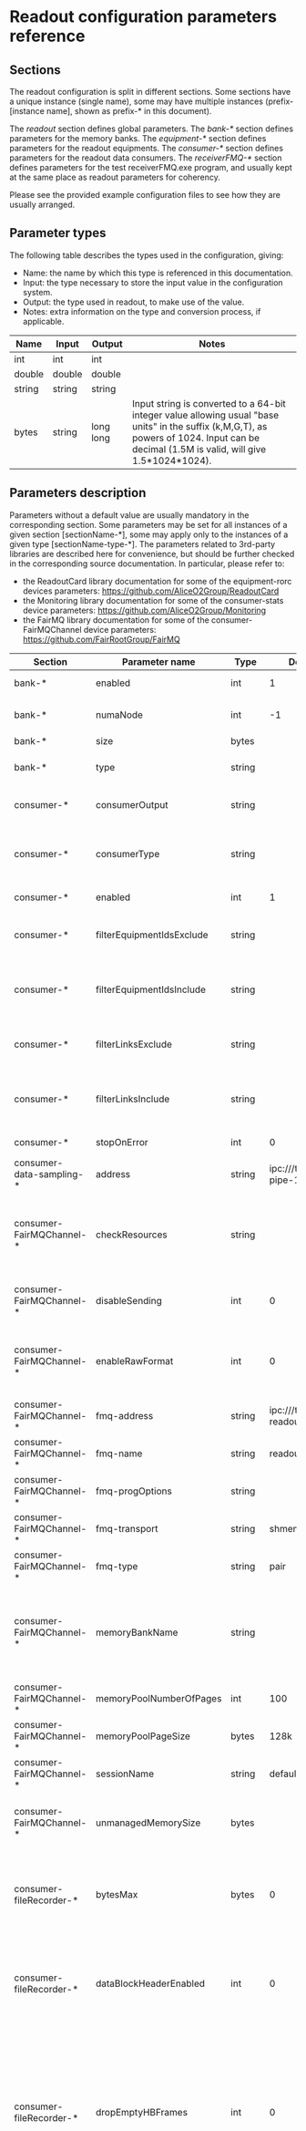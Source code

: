 # Readout configuration parameters reference

## Sections
The readout configuration is split in different sections. Some sections have a unique instance (single name), some may have multiple instances (prefix-[instance name], shown as prefix-\* in this document).

The *readout* section defines global parameters.
The *bank-\** section defines parameters for the memory banks.
The *equipment-\** section defines parameters for the readout equipments.
The *consumer-\** section defines parameters for the readout data consumers.
The *receiverFMQ-\** section defines parameters for the test receiverFMQ.exe program, and usually kept at the same place as readout parameters for coherency.

Please see the provided example configuration files to see how they are usually arranged.

## Parameter types

The following table describes the types used in the configuration, giving:
- Name: the name by which this type is referenced in this documentation.
- Input: the type necessary to store the input value in the configuration system.
- Output: the type used in readout, to make use of the value.
- Notes: extra information on the type and conversion process, if applicable.

| Name| Input | Output | Notes |
| -- | -- | -- | -- |
| int | int | int | |
| double | double | double | |
| string | string | string | |
| bytes | string | long long | Input string is converted to a 64-bit integer value allowing usual "base units" in the suffix (k,M,G,T), as powers of 1024. Input can be decimal (1.5M is valid, will give 1.5\*1024\*1024). |

## Parameters description

Parameters without a default value are usually mandatory in the corresponding section.
Some parameters may be set for all instances of a given section [sectionName-\*], some may apply only to the instances of a given type [sectionName-type-\*].
The parameters related to 3rd-party libraries are described here for convenience, but should be further checked in the corresponding source documentation. In particular, please refer to:
- the ReadoutCard library documentation for some of the equipment-rorc devices parameters: https://github.com/AliceO2Group/ReadoutCard
- the Monitoring library documentation for some of the consumer-stats device parameters: https://github.com/AliceO2Group/Monitoring
- the FairMQ library documentation for some of the consumer-FairMQChannel device parameters: https://github.com/FairRootGroup/FairMQ

| Section | Parameter name  | Type | Default value | Description |
|--|--|--|--|--|
| bank-* | enabled | int | 1 | Enable (1) or disable (0) the memory bank. | 
| bank-* | numaNode | int | -1| Numa node where memory should be allocated. -1 means unspecified (system will choose). | 
| bank-* | size | bytes | | Size of the memory bank, in bytes. | 
| bank-* | type | string| | Support used to allocate memory. Possible values: malloc, MemoryMappedFile. | 
| consumer-* | consumerOutput | string |  | Name of the consumer where the output of this consumer (if any) should be pushed. | 
| consumer-* | consumerType | string |  | The type of consumer to be instanciated. One of:stats, FairMQDevice, DataSampling, FairMQChannel, fileRecorder, checker, processor, tcp. | 
| consumer-* | enabled | int | 1 | Enable (value=1) or disable (value=0) the consumer. | 
| consumer-* | filterEquipmentIdsExclude | string |  | Defines a filter based on equipment ids. All data belonging to the equipments in this list (coma separated values) are rejected. | 
| consumer-* | filterEquipmentIdsInclude | string |  | Defines a filter based on equipment ids. Only data belonging to the equipments in this list (coma separated values) are accepted. If empty, all equipment ids are fine. | 
| consumer-* | filterLinksExclude | string |  | Defines a filter based on link ids. All data belonging to the links in this list (coma separated values) are rejected. | 
| consumer-* | filterLinksInclude | string |  | Defines a filter based on link ids. Only data belonging to the links in this list (coma separated values) are accepted. If empty, all link ids are fine. | 
| consumer-* | stopOnError | int | 0 | If 1, readout will stop automatically on consumer error. | 
| consumer-data-sampling-* | address | string | ipc:///tmp/readout-pipe-1 | Address of the data sampling. | 
| consumer-FairMQChannel-* | checkResources | string | | Check beforehand if unmanaged region would fit in given list of resources. Comma-separated list of items to be checked: eg /dev/shm, MemFree, MemAvailable. (any filesystem path, and any /proc/meminfo entry).| 
| consumer-FairMQChannel-* | disableSending | int | 0 | If set, no data is output to FMQ channel. Used for performance test to create FMQ shared memory segment without pushing the data. | 
| consumer-FairMQChannel-* | enableRawFormat | int | 0 | If 0, data is pushed 1 STF header + 1 part per HBF. If 1, data is pushed in raw format without STF headers, 1 FMQ message per data page. If 2, format is 1 STF header + 1 part per data page.| 
| consumer-FairMQChannel-* | fmq-address | string | ipc:///tmp/pipe-readout | Address of the FMQ channel. Depends on transportType. c.f. FairMQ::FairMQChannel.h | 
| consumer-FairMQChannel-* | fmq-name | string | readout | Name of the FMQ channel. c.f. FairMQ::FairMQChannel.h | 
| consumer-FairMQChannel-* | fmq-progOptions | string |  | Additional FMQ program options parameters, as a comma-separated list of key=value pairs. | 
| consumer-FairMQChannel-* | fmq-transport | string | shmem | Name of the FMQ transport. Typically: zeromq or shmem. c.f. FairMQ::FairMQChannel.h | 
| consumer-FairMQChannel-* | fmq-type | string | pair | Type of the FMQ channel. Typically: pair. c.f. FairMQ::FairMQChannel.h | 
| consumer-FairMQChannel-* | memoryBankName | string |  | Name of the memory bank to crete (if any) and use. This consumer has the special property of being able to provide memory banks to readout, as the ones defined in bank-*. It creates a memory region optimized for selected transport and to be used for readout device DMA. | 
| consumer-FairMQChannel-* | memoryPoolNumberOfPages | int | 100 | c.f. same parameter in bank-*. | 
| consumer-FairMQChannel-* | memoryPoolPageSize | bytes | 128k | c.f. same parameter in bank-*. | 
| consumer-FairMQChannel-* | sessionName | string | default | Name of the FMQ session. c.f. FairMQ::FairMQChannel.h | 
| consumer-FairMQChannel-* | unmanagedMemorySize | bytes |  | Size of the memory region to be created. c.f. FairMQ::FairMQUnmanagedRegion.h. If not set, no special FMQ memory region is created. | 
| consumer-fileRecorder-* | bytesMax | bytes | 0 | Maximum number of bytes to write to each file. Data pages are never truncated, so if writing the full page would exceed this limit, no data from that page is written at all and file is closed. If zero (default), no maximum size set.| 
| consumer-fileRecorder-* | dataBlockHeaderEnabled | int | 0 | Enable (1) or disable (0) the writing to file of the internal readout header (Readout DataBlock.h) between the data pages, to easily navigate through the file without RDH decoding. If disabled, the raw data pages received from CRU are written without further formatting. | 
| consumer-fileRecorder-* | dropEmptyHBFrames | int | 0 | If 1, memory pages are scanned and empty HBframes are discarded, i.e. couples of packets which contain only RDH, the first one with pagesCounter=0 and the second with stop bit set. This setting does not change the content of in-memory data pages, other consumers would still get full data pages with empty packets. This setting is meant to reduce the amount of data recorded for continuous detectors in triggered mode.| 
| consumer-fileRecorder-* | fileName | string | | Path to the file where to record data. The following variables are replaced at runtime: ${XXX} -> get variable XXX from environment, %t -> unix timestamp (seconds since epoch), %T -> formatted date/time, %i -> equipment ID of each data chunk (used to write data from different equipments to different output files), %l -> link ID (used to write data from different links to different output files). | 
| consumer-fileRecorder-* | filesMax | int | 1 | If 1 (default), file splitting is disabled: file is closed whenever a limit is reached on a given recording stream. Otherwise, file splitting is enabled: whenever the current file reaches a limit, it is closed an new one is created (with an incremental name). If <=0, an unlimited number of incremental chunks can be created. If non-zero, it defines the maximum number of chunks. The file name is suffixed with chunk number (by default, ".001, .002, ..." at the end of the file name. One may use "%f" in the file name to define where this incremental file counter is printed. | 
| consumer-fileRecorder-* | pagesMax | int | 0 | Maximum number of data pages accepted by recorder. If zero (default), no maximum set.| 
| consumer-processor-* | ensurePageOrder | int | 0 | If set, ensures that data pages goes out of the processing pool in same order as input (which is not guaranteed with multithreading otherwise). This option adds latency. | 
| consumer-processor-* | libraryPath | string | | Path to the library file providing the processBlock() function to be used. | 
| consumer-processor-* | numberOfThreads | int | 1 | Number of threads running the processBlock() function in parallel. | 
| consumer-processor-* | threadIdleSleepTime | int | 1000 | Sleep time (microseconds) of inactive thread, before polling for next data. | 
| consumer-processor-* | threadInputFifoSize | int | 10 | Size of input FIFO, where pending data are waiting to be processed. | 
| consumer-rdma-* | host | string | localhost | Remote server IP name to connect to. | 
| consumer-rdma-* | port | int | 10001 | Remote server TCP port number to connect to. | 
| consumer-stats-* | consoleUpdate | int | 0 | If non-zero, periodic updates also output on the log console (at rate defined in monitoringUpdatePeriod). If zero, periodic log output is disabled. | 
| consumer-stats-* | monitoringEnabled | int | 0 | Enable (1) or disable (0) readout monitoring. | 
| consumer-stats-* | monitoringUpdatePeriod | double | 10 | Period of readout monitoring updates, in seconds. | 
| consumer-stats-* | monitoringURI | string | | URI to connect O2 monitoring service. c.f. o2::monitoring. | 
| consumer-stats-* | processMonitoringInterval | int | 0 | Period of process monitoring updates (O2 standard metrics). If zero (default), disabled.| 
| consumer-stats-* | zmqPublishAddress | string | | If defined, readout statistics are also published periodically (at rate defined in monitoringUpdatePeriod) to a ZMQ server. Suggested value: tcp://127.0.0.1:6008 (for use by o2-readout-monitor). | 
| consumer-tcp-* | host | string | localhost | Remote server IP name to connect to. | 
| consumer-tcp-* | ncx | int | 1 | Number of parallel streams (and threads) to use. The port number specified in 'port' parameter will be increased by 1 for each extra connection. | 
| consumer-tcp-* | port | int | 10001 | Remote server TCP port number to connect to. | 
| consumer-zmq-* | address | string| tcp://127.0.0.1:50001 | ZMQ address where to publish (PUB) data pages, eg ipc://@readout-eventDump | 
| consumer-zmq-* | maxRate | int| 0 | Maximum number of pages to publish per second. The associated memory copy has an impact on cpu load, so this should be limited when one does not use all the data (eg for eventDump). | 
| consumer-zmq-* | pagesPerBurst | int | 1 | Number of consecutive pages guaranteed to be part of each publish sequence. The maxRate limit is checked at the end of each burst. | 
| consumer-zmq-* | zmqOptions | string |  | Additional ZMQ options, as a comma-separated list of key=value pairs. Possible keys: ZMQ_CONFLATE, ZMQ_IO_THREADS, ZMQ_LINGER, ZMQ_SNDBUF, ZMQ_SNDHWM, ZMQ_SNDTIMEO. | 
| equipment-* | blockAlign | bytes | 2M | Alignment of the beginning of the big memory block from which the pool is created. Pool will start at a multiple of this value. Each page will then begin at a multiple of memoryPoolPageSize from the beginning of big block. | 
| equipment-* | consoleStatsUpdateTime | double | 0 | If set, number of seconds between printing statistics on console. | 
| equipment-* | dataPagesLogPath | string |  | Path where to save a summary of each data pages generated by equipment. |
| equipment-* | debugFirstPages | int | 0 | If set, print debug information for first (given number of) data pages readout. | 
| equipment-* | disableOutput | int | 0 | If non-zero, data generated by this equipment is discarded immediately and is not pushed to output fifo of readout thread. Used for testing. | 
| equipment-* | enabled | int | 1 | Enable (value=1) or disable (value=0) the equipment. | 
| equipment-* | equipmentType | string |  | The type of equipment to be instanciated. One of: dummy, rorc, cruEmulator | 
| equipment-* | firstPageOffset | bytes | | Offset of the first page, in bytes from the beginning of the memory pool. If not set (recommended), will start at memoryPoolPageSize (one free page is kept before the first usable page for readout internal use). | 
| equipment-* | id | int| | Optional. Number used to identify equipment (used e.g. in file recording). Range 1-65535.| 
| equipment-* | idleSleepTime | int | 200 | Thread idle sleep time, in microseconds. | 
| equipment-* | memoryBankName | string | | Name of bank to be used. By default, it uses the first available bank declared. | 
| equipment-* | memoryPoolNumberOfPages | int | | Number of pages to be created for this equipment, taken from the chosen memory bank. The bank should have enough free space to accomodate (memoryPoolNumberOfPages + 1) * memoryPoolPageSize bytes. | 
| equipment-* | memoryPoolPageSize | bytes | | Size of each memory page to be created. Some space might be kept in each page for internal readout usage. | 
| equipment-* | name | string| | Name used to identify this equipment (in logs). By default, it takes the name of the configuration section, equipment-xxx | 
| equipment-* | outputFifoSize | int | -1 | Size of output fifo (number of pages). If -1, set to the same value as memoryPoolNumberOfPages (this ensures that nothing can block the equipment while there are free pages). | 
| equipment-* | rdhCheckEnabled | int | 0 | If set, data pages are parsed and RDH headers checked. Errors are reported in logs. | 
| equipment-* | rdhDumpEnabled | int | 0 | If set, data pages are parsed and RDH headers summary printed. Setting a negative number will print only the first N RDH.| 
| equipment-* | rdhDumpErrorEnabled | int | 1 | If set, a log message is printed for each RDH header error found.| 
| equipment-* | rdhDumpWarningEnabled | int | 1 | If set, a log message is printed for each RDH header warning found.| 
| equipment-* | rdhUseFirstInPageEnabled | int | 0 or 1 | If set, the first RDH in each data page is used to populate readout headers (e.g. linkId). Default is 1 for  equipments generating data with RDH, 0 otherwsise. | 
| equipment-* | saveErrorPagesMax | int | 0 | If set, pages found with data error are saved to disk up to given maximum. | 
| equipment-* | saveErrorPagesPath | string |  | Path where to save data pages with errors (when feature enabled). | 
| equipment-* | stopOnError | int | 0 | If 1, readout will stop automatically on equipment error. | 
| equipment-* | TFperiod | int | 128 | Duration of a timeframe, in number of LHC orbits. | 
| equipment-cruemulator-* | cruBlockSize | int | 8192 | Size of a RDH block. | 
| equipment-cruemulator-* | cruId | int | 0 | CRU Id, used for CRU Id field in RDH. | 
| equipment-cruemulator-* | dpwId | int | 0 | CRU end-point Id (data path wrapper id), used for DPW Id field in RDH. | 
| equipment-cruemulator-* | EmptyHbRatio | double | 0 | Fraction of empty HBframes, to simulate triggered detectors. | 
| equipment-cruemulator-* | feeId | int | 0 | Front-End Electronics Id, used for FEE Id field in RDH. | 
| equipment-cruemulator-* | HBperiod | int | 1 | Interval between 2 HeartBeat triggers, in number of LHC orbits. | 
| equipment-cruemulator-* | linkId | int | 0 | Id of first link. If numberOfLinks>1, ids will range from linkId to linkId+numberOfLinks-1. | 
| equipment-cruemulator-* | maxBlocksPerPage | int | 0 | [obsolete- not used]. Maximum number of blocks per page. | 
| equipment-cruemulator-* | numberOfLinks | int | 1 | Number of GBT links simulated by equipment. | 
| equipment-cruemulator-* | PayloadSize | int | 64k | Maximum payload size for each trigger. Actual size is randomized, and then split in a number of (cruBlockSize) packets. | 
| equipment-cruemulator-* | systemId | int | 19 | System Id, used for System Id field in RDH. By default, using the TEST code. | 
| equipment-dummy-* | eventMaxSize | bytes | 128k | Maximum size of randomly generated event. | 
| equipment-dummy-* | eventMinSize | bytes | 128k | Minimum size of randomly generated event. | 
| equipment-dummy-* | fillData | int | 0 | Pattern used to fill data page: (0) no pattern used, data page is left untouched, with whatever values were in memory (1) incremental byte pattern (2) incremental word pattern, with one random word out of 5. | 
| equipment-player-* | autoChunk | int | 0 | When set, the file is replayed once, and cut automatically in data pages compatible with memory bank settings and RDH information. In this mode the preLoad and fillPage options have no effect. | 
| equipment-player-* | autoChunkLoop | int | 0 | When set, the file is replayed in loops. Trigger orbit counter in RDH are modified for iterations after the first one, so that they keep increasing. If value is negative, only that number of loop is executed (-5 -> 5x replay). | 
| equipment-player-* | filePath | string | | Path of file containing data to be injected in readout. | 
| equipment-player-* | fillPage | int | 1 | If 1, content of data file is copied multiple time in each data page until page is full (or almost full: on the last iteration, there is no partial copy if remaining space is smaller than full file size). If 0, data file is copied exactly once in each data page. | 
| equipment-player-* | preLoad | int | 1 | If 1, data pages preloaded with file content on startup. If 0, data is copied at runtime. | 
| equipment-rorc-* | cardId | string | | ID of the board to be used. Typically, a PCI bus device id. c.f. AliceO2::roc::Parameters. | 
| equipment-rorc-* | channelNumber | int | 0 | Channel number of the board to be used. Typically 0 for CRU, or 0-5 for CRORC. c.f. AliceO2::roc::Parameters. | 
| equipment-rorc-* | cleanPageBeforeUse | int | 0 | If set, data pages are filled with zero before being given for writing by device. Slow, but usefull to readout incomplete pages (driver currently does not return correctly number of bytes written in page. | 
| equipment-rorc-* | dataSource | string | Internal | This parameter selects the data source used by ReadoutCard, c.f. AliceO2::roc::Parameters. It can be for CRU one of Fee, Ddg, Internal and for CRORC one of Fee, SIU, DIU, Internal. | 
| equipment-rorc-* | debugStatsEnabled | int | 0 | If set, enable extra statistics about internal buffers status. (printed to stdout when stopping) | 
| equipment-rorc-* | firmwareCheckEnabled | int | 1 | If set, RORC driver checks compatibility with detected firmware. Use 0 to bypass this check (eg new fw version not yet recognized by ReadoutCard version). | 
| equipment-zmq-* | address | string | | Address of remote server to connect, eg tcp://remoteHost:12345. | 
| equipment-zmq-* | mode | string | stream | Possible values: stream (1 input ZMQ message = 1 output data page), snapshot (last ZMQ message = one output data page per TF). | 
| equipment-zmq-* | timeframeClientUrl | string | | The address to be used to retrieve current timeframe. When set, data is published only once for each TF id published by remote server. | 
| equipment-zmq-* | type | string | SUB | Type of ZMQ socket to use to get data (PULL, SUB). | 
| readout | aggregatorSliceTimeout | double | 0 | When set, slices (groups) of pages are flushed if not updated after given timeout (otherwise closed only on beginning of next TF, or on stop). | 
| readout | aggregatorStfTimeout | double | 0 | When set, subtimeframes are buffered until timeout (otherwise, sent immediately and independently for each data source). | 
| readout | disableAggregatorSlicing | int | 0 | When set, the aggregator slicing is disabled, data pages are passed through without grouping/slicing. | 
| readout | disableTimeframes | int | 0 | When set, all timeframe related features are disabled (this may supersede other config parameters). | 
| readout | exitTimeout | double | -1 | Time in seconds after which the program exits automatically. -1 for unlimited. | 
| readout | flushEquipmentTimeout | double | 1 | Time in seconds to wait for data once the equipments are stopped. 0 means stop immediately. | 
| readout | logbookApiToken | string | | The token to be used for the logbook API. | 
| readout | logbookEnabled | int | 0 | When set, the logbook is enabled and populated with readout stats at runtime. | 
| readout | logbookUpdateInterval | int | 30 | Amount of time (in seconds) between logbook publish updates. | 
| readout | logbookUrl | string | | The address to be used for the logbook API. | 
| readout | maxMsgError | int | 0 | If non-zero, maximum number of error messages allowed while running. Readout stops when threshold is reached. |
| readout | maxMsgWarning | int | 0 | If non-zero, maximum number of error messages allowed while running. Readout stops when threshold is reached. |
| readout | memoryPoolStatsEnabled | int | 0 | Global debugging flag to enable statistics on memory pool usage (printed to stdout when pool released). | 
| readout | rate | double | -1 | Data rate limit, per equipment, in Hertz. -1 for unlimited. | 
| readout | tfRateLimit | double | 0 | When set, the output is limited to a given timeframe rate. | 
| readout | timeframeServerUrl | string | | The address to be used to publish current timeframe, e.g. to be used as reference clock for other readout instances. | 
| readout | timeStart | string | | In standalone mode, time at which to execute start. If not set, immediately. | 
| readout | timeStop | string | | In standalone mode, time at which to execute stop. If not set, on int/term/quit signal. | 
| readout-monitor | monitorAddress | string | tcp://127.0.0.1:6008 | Address of the receiving ZeroMQ channel to receive readout statistics. | 
| readout-monitor | outputFormat | int | 0 | 0: default, human readable. 1: raw bytes. | 
| receiverFMQ | channelAddress | string | ipc:///tmp/pipe-readout | c.f. parameter with same name in consumer-FairMQchannel-* | 
| receiverFMQ | channelName | string | readout | c.f. parameter with same name in consumer-FairMQchannel-* | 
| receiverFMQ | channelType | string | pair | c.f. parameter with same name in consumer-FairMQchannel-* | 
| receiverFMQ | decodingMode | string | none | Decoding mode of the readout FMQ output stream. Possible values: none (no decoding), stfHbf, stfSuperpage | 
| receiverFMQ | dumpRDH | int | 0 | When set, the RDH of data received are printed (needs decodingMode=readout).| 
| receiverFMQ | dumpSTF | int | 0 | When set, the STF header of data received are printed (needs decodingMode=stfHbf).| 
| receiverFMQ | dumpTF | int | 0 | When set, a message is printed when a new timeframe is received. If the value is bigger than one, this specifies a periodic interval between TF print after the first one. (e.g. 100 would print TF 1, 100, 200, etc). | 
| receiverFMQ | releaseDelay | double | 0 | When set, the messages received are not immediately released, but kept for specified time (s).| 
| receiverFMQ | transportType | string | shmem | c.f. parameter with same name in consumer-FairMQchannel-* | 
